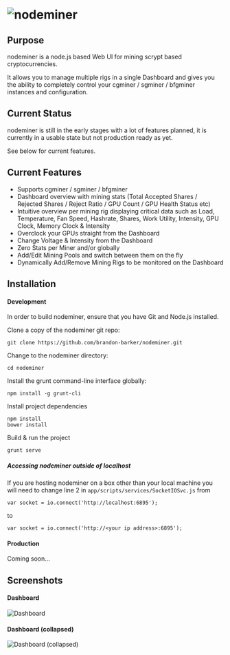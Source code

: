 ![nodeminer](http://i.imgur.com/G1qrh38.png)
============

## Purpose

nodeminer is a node.js based Web UI for mining scrypt based cryptocurrencies.

It allows you to manage multiple rigs in a single Dashboard and gives you the ability to completely control your cgminer / sgminer / bfgminer instances and configuration.

## Current Status

nodeminer is still in the early stages with a lot of features planned, it is currently in a usable state but not production ready as yet. 

See below for current features.

## Current Features

* Supports cgminer / sgminer / bfgminer
* Dashboard overview with mining stats (Total Accepted Shares / Rejected Shares / Reject Ratio / GPU Count / GPU Health Status etc) 
* Intuitive overview per mining rig displaying critical data such as Load, Temperature, Fan Speed, Hashrate, Shares, Work Utility, Intensity, GPU Clock, Memory Clock & Intensity
* Overclock your GPUs straight from the Dashboard
* Change Voltage & Intensity from the Dashboard 
* Zero Stats per Miner and/or globally
* Add/Edit Mining Pools and switch between them on the fly 
* Dynamically Add/Remove Mining Rigs to be monitored on the Dashboard

## Installation

#### Development

In order to build nodeminer, ensure that you have Git and Node.js installed.

Clone a copy of the nodeminer git repo:

```
git clone https://github.com/brandon-barker/nodeminer.git
```

Change to the nodeminer directory:

```
cd nodeminer
```

Install the grunt command-line interface globally:

```
npm install -g grunt-cli
```

Install project dependencies 

```
npm install
bower install 
```

Build & run the project

```
grunt serve
```

##### Accessing **nodeminer** outside of localhost

If you are hosting nodeminer on a box other than your local machine you will need to change line 2 in ```app/scripts/services/SocketIOSvc.js``` from 

```
var socket = io.connect('http://localhost:6895');
```

to 

```
var socket = io.connect('http://<your ip address>:6895');
```

#### Production

Coming soon...

## Screenshots

#### Dashboard
![Dashboard](http://i.imgur.com/iPLqbR9.png)

#### Dashboard (collapsed)
![Dashboard (collapsed)](http://i.imgur.com/Gp23Tf5.png)
